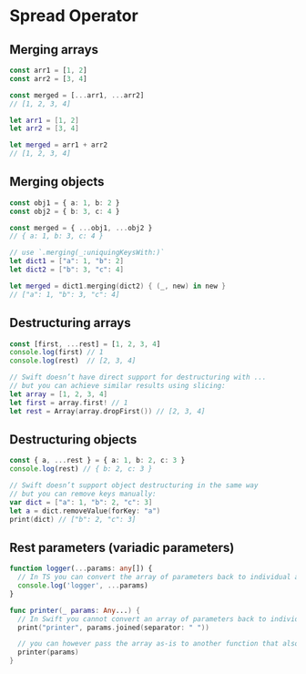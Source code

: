 # Spread Operator


## Merging arrays

```ts
const arr1 = [1, 2]
const arr2 = [3, 4]

const merged = [...arr1, ...arr2]
// [1, 2, 3, 4]
```

```swift
let arr1 = [1, 2]
let arr2 = [3, 4]

let merged = arr1 + arr2
// [1, 2, 3, 4]
```

## Merging objects

```ts
const obj1 = { a: 1, b: 2 }
const obj2 = { b: 3, c: 4 }

const merged = { ...obj1, ...obj2 }
// { a: 1, b: 3, c: 4 }
```

```swift
// use `.merging(_:uniquingKeysWith:)`
let dict1 = ["a": 1, "b": 2]
let dict2 = ["b": 3, "c": 4]

let merged = dict1.merging(dict2) { (_, new) in new }
// ["a": 1, "b": 3, "c": 4]
```

## Destructuring arrays

```ts
const [first, ...rest] = [1, 2, 3, 4]
console.log(first) // 1
console.log(rest)  // [2, 3, 4]
```

```swift
// Swift doesn’t have direct support for destructuring with ...
// but you can achieve similar results using slicing:
let array = [1, 2, 3, 4]
let first = array.first! // 1
let rest = Array(array.dropFirst()) // [2, 3, 4]
```

## Destructuring objects

```ts
const { a, ...rest } = { a: 1, b: 2, c: 3 }
console.log(rest) // { b: 2, c: 3 }
```

```swift
// Swift doesn’t support object destructuring in the same way
// but you can remove keys manually:
var dict = ["a": 1, "b": 2, "c": 3]
let a = dict.removeValue(forKey: "a")
print(dict) // ["b": 2, "c": 3]
```

## Rest parameters (variadic parameters)

```ts
function logger(...params: any[]) {
  // In TS you can convert the array of parameters back to individual arguments:
  console.log('logger', ...params)
}
```

```swift
func printer(_ params: Any...) {
  // In Swift you cannot convert an array of parameters back to individual unnamed arguments.
  print("printer", params.joined(separator: " "))

  // you can however pass the array as-is to another function that also works with variadic parameters:
  printer(params)
}
```
